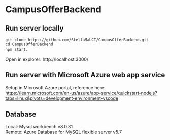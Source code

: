 # CampusOfferBackend
## Run server locally
`git clone https://github.com/StellaMaUCI/CampusOfferBackend.git`  
`cd CampusOfferBackend`  
`npm start`. 

Open in explorer: http://localhost:3000/

## Run server with Microsoft Azure web app service
Setup in Microsoft Azure portal, reference here:   
https://learn.microsoft.com/en-us/azure/app-service/quickstart-nodejs?tabs=linux&pivots=development-environment-vscode


## Database
Local: Mysql workbench v8.0.31  
Remote: Azure Database for MySQL flexible server v5.7

